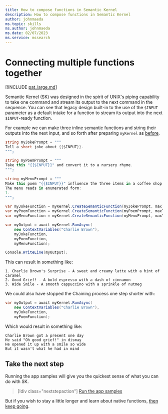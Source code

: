 ```yaml
---
title: How to compose functions in Semantic Kernel
description: How to compose functions in Semantic Kernel
author: johnmaeda
ms.topic: skills
ms.author: johnmaeda
ms.date: 02/07/2023
ms.service: mssearch
---
```

# Connecting multiple functions together

[!INCLUDE [pat_large.md](../includes/pat_large.md)]

Semantic Kernel (SK) was designed in the spirit of UNIX's piping capability to take one command and stream its output to the next command in the sequence. You can see that legacy design built-in to the use of the `$INPUT` parameter as a default intake for a function to stream its output into the next `$INPUT`-ready function.

For example we can make three inline semantic functions and string their outputs into the next input, and so forth after preparing `myKernel` as [before](semanticfunctions#get-your-kernel-ready).

```csharp
string myJokePrompt = """
Tell a short joke about {{$INPUT}}.
""";

string myPoemPrompt = """
Take this "{{$INPUT}}" and convert it to a nursery rhyme.
""";

string myMenuPrompt = """
Make this poem "{{$INPUT}}" influence the three items in a coffee shop menu. 
The menu reads in enumerated form:
1.
""";

var myJokeFunction = myKernel.CreateSemanticFunction(myJokePrompt, maxTokens: 500);
var myPoemFunction = myKernel.CreateSemanticFunction(myPoemPrompt, maxTokens: 500);
var myMenuFunction = myKernel.CreateSemanticFunction(myMenuPrompt, maxTokens: 500);

var myOutput = await myKernel.RunAsync(
    new ContextVariables("Charlie Brown"),
    myJokeFunction,
    myPoemFunction,
    myMenuFunction);

Console.WriteLine(myOutput);
```

This can result in something like:

```Output
1. Charlie Brown's Surprise - A sweet and creamy latte with a hint of caramel 
2. Good Grief! - A bold espresso with a dash of cinnamon 
3. Wide Smile - A smooth cappuccino with a sprinkle of nutmeg
```

We could also have stopped the Chaining process one step shorter with:

```csharp
var myOutput = await myKernel.RunAsync(
    new ContextVariables("Charlie Brown"),
    myJokeFunction,
    myPoemFunction);
```

Which would result in something like:

```Output
Charlie Brown got a present one day
He said "Oh good grief!" in dismay
He opened it up with a smile so wide
But it wasn't what he had in mind
```

## Take the next step

Running the app samples will give you the quickest sense of what you can do with SK. 

> [!div class="nextstepaction"]
> [Run the app samples](/semantic-kernel/samples)

But if you wish to stay a little longer and learn about native functions, [then keep going](/semantic-kernel/howto/nativefunctions).